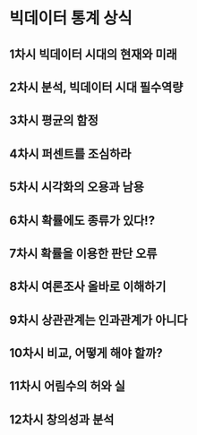 # 빅데이터 통계 상식

## 1차시 빅데이터 시대의 현재와 미래

## 2차시 분석, 빅데이터 시대 필수역량

## 3차시 평균의 함정

## 4차시 퍼센트를 조심하라

## 5차시 시각화의 오용과 남용

## 6차시 확률에도 종류가 있다!?

## 7차시 확률을 이용한 판단 오류

## 8차시 여론조사 올바로 이해하기

## 9차시 상관관계는 인과관계가 아니다

## 10차시 비교, 어떻게 해야 할까?

## 11차시 어림수의 허와 실

## 12차시 창의성과 분석